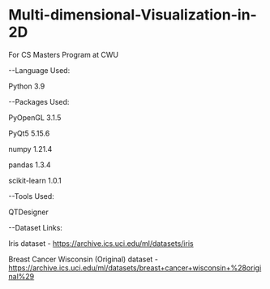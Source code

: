 # Multi-dimensional-Visualization-in-2D
For CS Masters Program at CWU

--Language Used:

Python 3.9


--Packages Used:

PyOpenGL 3.1.5

PyQt5 5.15.6

numpy 1.21.4

pandas 1.3.4

scikit-learn 1.0.1

--Tools Used:

QTDesigner


--Dataset Links:

Iris dataset - https://archive.ics.uci.edu/ml/datasets/iris

Breast Cancer Wisconsin (Original) dataset - https://archive.ics.uci.edu/ml/datasets/breast+cancer+wisconsin+%28original%29
